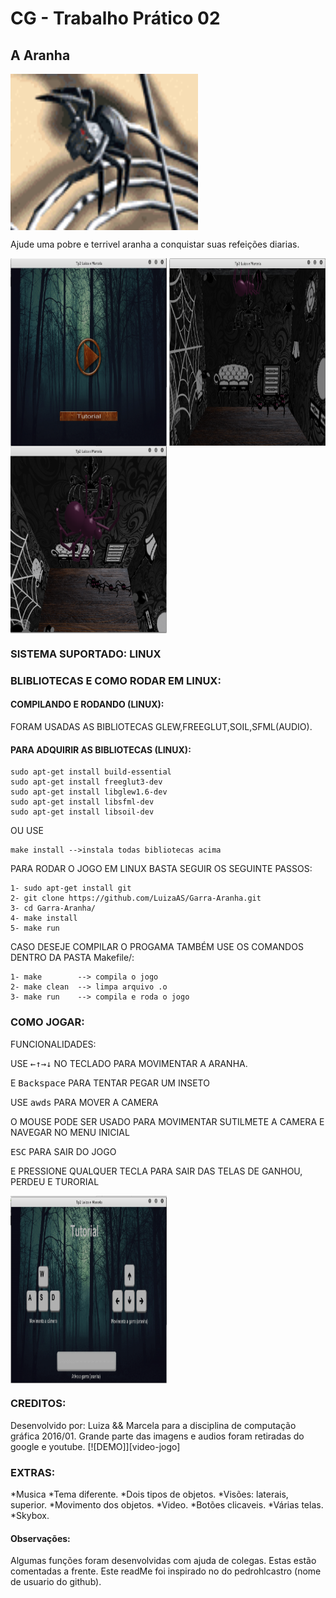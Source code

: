 # CG - Trabalho Prático 02

<h2>A Aranha</h2>

<img align="center" src="https://github.com/LuizaAS/Garra-Aranha/blob/master/imagens/aranha.gif?raw=true" width="300" height="250"/>


Ajude uma pobre e terrivel aranha a conquistar suas refeições diarias.


<img align="center" src="https://github.com/LuizaAS/Garra-Aranha/blob/master/screenshots/Captura%20de%20tela%20de%202016-05-12%2000:55:41.png?raw=true" width="250" height="300"/>
<img align="center" src="https://github.com/LuizaAS/Garra-Aranha/blob/master/screenshots/Captura%20de%20tela%20de%202016-05-12%2000:55:54.png?raw=true" width="250" height="300"/>
<img align="center" src="https://github.com/LuizaAS/Garra-Aranha/blob/master/screenshots/Captura%20de%20tela%20de%202016-05-12%2000:55:58.png?raw=true" width="250" height="300"/>

<h3>SISTEMA SUPORTADO: LINUX</h3>

<h3>BLIBLIOTECAS E COMO RODAR EM LINUX:</h3>

<h4>COMPILANDO E RODANDO (LINUX):</h4>

FORAM USADAS AS BIBLIOTECAS GLEW,FREEGLUT,SOIL,SFML(AUDIO).
<h4>PARA ADQUIRIR AS BIBLIOTECAS (LINUX):</h4>
	
	sudo apt-get install build-essential
	sudo apt-get install freeglut3-dev
	sudo apt-get install libglew1.6-dev
	sudo apt-get install libsfml-dev
	sudo apt-get install libsoil-dev

OU USE 

	make install -->instala todas bibliotecas acima

PARA RODAR O JOGO EM LINUX BASTA SEGUIR OS SEGUINTE PASSOS:
	
	1- sudo apt-get install git
	2- git clone https://github.com/LuizaAS/Garra-Aranha.git
	3- cd Garra-Aranha/
	4- make install
	5- make run

CASO DESEJE COMPILAR O PROGAMA TAMBÉM USE OS COMANDOS DENTRO DA PASTA Makefile/:

	1- make        --> compila o jogo
	2- make clean  --> limpa arquivo .o
	3- make run    --> compila e roda o jogo

<h3>COMO JOGAR:</h3>
FUNCIONALIDADES:
	<p>USE <kbd>←</kbd><kbd>↑</kbd><kbd>→</kbd><kbd>↓</kbd> NO TECLADO PARA MOVIMENTAR A ARANHA.</p>
	E <kbd>Backspace</kbd> PARA TENTAR PEGAR UM INSETO</p>
	<p>USE <kbd>a</kbd><kbd>w</kbd><kbd>d</kbd><kbd>s</kbd> PARA MOVER A CAMERA</p>
	<p>O MOUSE PODE SER USADO PARA MOVIMENTAR SUTILMETE A CAMERA E NAVEGAR NO MENU INICIAL</p>
	<p><kbd>ESC</kbd> PARA SAIR DO JOGO</p>
	<p>E PRESSIONE QUALQUER TECLA PARA SAIR DAS TELAS DE GANHOU, PERDEU E TURORIAL</p>

<img align="center" src="https://github.com/LuizaAS/Garra-Aranha/blob/master/screenshots/Captura%20de%20tela%20de%202016-05-12%2000:55:47.png?raw=true" width="250" height="300"/>

<h3>CREDITOS:</h3>
Desenvolvido por: Luiza && Marcela para a disciplina de computação gráfica 2016/01.
Grande parte das imagens e audios foram retiradas do google e youtube.
[![DEMO]][video-jogo]

[video-jogo]: https://www.youtube.com/watch?v=b0V5PMnJ6tg&feature=youtu.be

<h3>EXTRAS:</h3>
	*Musica
	*Tema diferente.
	*Dois tipos de objetos.
	*Visões: laterais, superior.
	*Movimento dos objetos.
	*Video.
	*Botões clicaveis.
	*Várias telas.
	*Skybox.

<h4>Observações:</h4>
	Algumas funções foram desenvolvidas com ajuda de colegas. Estas estão comentadas a frente. Este readMe foi inspirado no do pedrohlcastro (nome de usuario do github).




